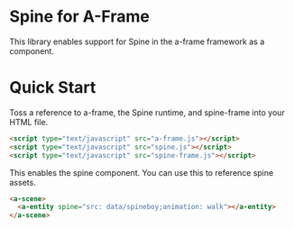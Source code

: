 # Spine for A-Frame
This library enables support for Spine in the a-frame framework as a component.

# Quick Start
Toss a reference to a-frame, the Spine runtime, and spine-frame into your HTML file.

```html
<script type="text/javascript" src="a-frame.js"></script>
<script type="text/javascript" src="spine.js"></script>
<script type="text/javascript" src="spine-frame.js"></script>
```

This enables the spine component. You can use this to reference spine assets.

```html
<a-scene> 
  <a-entity spine="src: data/spineboy;animation: walk"></a-entity>
</a-scene>
```
